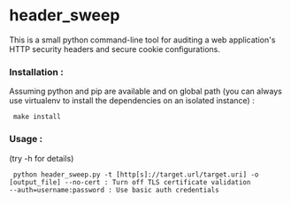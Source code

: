 # header_sweep
This is a small python command-line tool for auditing a web application's HTTP security headers and secure cookie configurations.

### Installation :
Assuming python and pip are available and on global path (you can always use virtualenv to install the dependencies on an isolated instance) :

<code> make install </code>

### Usage :
(try -h for details)

<code> python header_sweep.py -t [http[s]://target.url/target.uri] -o [output_file]
       --no-cert : Turn off TLS certificate validation
       --auth=username:password : Use basic auth credentials
</code>
